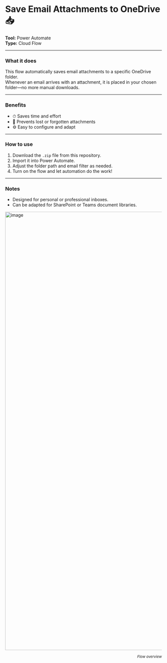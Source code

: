 # Save Email Attachments to OneDrive 📥

**Tool:** Power Automate  
**Type:** Cloud Flow  

---

### What it does
This flow automatically saves email attachments to a specific OneDrive folder.  
Whenever an email arrives with an attachment, it is placed in your chosen folder—no more manual downloads.  

---

### Benefits
- ⏱ Saves time and effort  
- 📂 Prevents lost or forgotten attachments  
- ⚙️ Easy to configure and adapt

---

### How to use
1. Download the `.zip` file from this repository.  
2. Import it into Power Automate.  
3. Adjust the folder path and email filter as needed.  
4. Turn on the flow and let automation do the work!  

---

### Notes
- Designed for personal or professional inboxes.  
- Can be adapted for SharePoint or Teams document libraries.


<img width="1073" height="1408" alt="image" src="https://github.com/user-attachments/assets/865d6c9d-1de8-4787-bf3c-7e7e14f43a57" />
<p align="right"><small><i>Flow overview</i></small></p>
